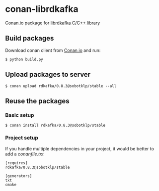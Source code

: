 # conan-librdkafka

[Conan.io](https://conan.io) package for [librdkafka C/C++ library](https://github.com/edenhill/librdkafka)

## Build packages

Download conan client from [Conan.io](https://conan.io) and run:

    $ python build.py

## Upload packages to server

    $ conan upload rdkafka/0.8.3@sobotklp/stable --all

## Reuse the packages

### Basic setup

    $ conan install rdkafka/0.8.3@sobotklp/stable

### Project setup

If you handle multiple dependencies in your project, it would be better to add a *conanfile.txt*

    [requires]
    rdkafka/0.8.3@sobotklp/stable

    [generators]
    txt
    cmake


